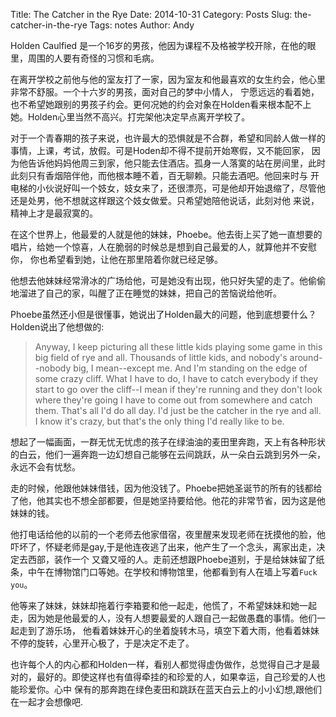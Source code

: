 Title: The Catcher in the Rye
Date: 2014-10-31
Category: Posts
Slug: the-catcher-in-the-rye
Tags: notes
Author: Andy

Holden Caulfied 是一个16岁的男孩，他因为课程不及格被学校开除，在他的眼里，周围的人要有奇怪的习惯和毛病。

在离开学校之前他与他的室友打了一家，因为室友和他最喜欢的女生约会，他心里非常不舒服。一个十六岁的男孩，面对自己的梦中小情人，
宁愿远远的看着她，也不希望她跟别的男孩子约会。更何况她的约会对象在Holden看来根本配不上她。Holden心里当然不高兴。打完架他决定早点离开学校了。

对于一个青春期的孩子来说，也许最大的恐惧就是不合群，希望和同龄人做一样的事情，上课，考试，放假。可是Hoden却不得不提前开始寒假，又不能回家，
因为他告诉他妈妈他周三到家，他只能去住酒店。孤身一人落寞的站在房间里，此时此刻只有香烟陪伴他，而他根本睡不着，百无聊赖。只能去酒吧。他回来时与
开电梯的小伙说好叫一个妓女，妓女来了，还很漂亮，可是他却开始退缩了，尽管他还是处男，他不想就这样跟这个妓女做爱。只希望她陪他说话，此刻对他
来说，精神上才是最寂寞的。

在这个世界上，他最爱的人就是他的妹妹，Phoebe。他去街上买了她一直想要的唱片，给她一个惊喜，人在脆弱的时候总是想到自己最爱的人，就算他并不安慰你，
你也希望看到她，让他在那里陪着你就已经足够。

他想去他妹妹经常滑冰的广场给他，可是她没有出现，他只好失望的走了。他偷偷地溜进了自己的家，叫醒了正在睡觉的妹妹，把自己的苦恼说给他听。

Phoebe虽然还小但是很懂事，她说出了Holden最大的问题，他到底想要什么？Holden说出了他想做的:

>Anyway, I keep picturing all these little kids playing some game in this big field of rye and all. 
>Thousands of little kids, and nobody's around--nobody big, I mean--except me. And I'm standing on the edge of some crazy 
>cliff. What I have to do, I have to catch everybody if they start to go over the cliff--I mean if they're running and they don't look where they're going I have to come out from somewhere and catch them. That's all I'd do all day. I'd just be the catcher in the rye and all. I know it's crazy, but that's the only thing I'd really like to be.

想起了一幅画面，一群无忧无忧虑的孩子在绿油油的麦田里奔跑，天上有各种形状的白云，他们一遍奔跑一边幻想自己能够在云间跳跃，从一朵白云跳到另外一朵，永远不会有忧愁。

走的时候，他跟他妹妹借钱，因为他没钱了。Phoebe把她圣诞节的所有的钱都给了他，他其实也不想全部都要，但是她坚持要给他。他花的非常节省，因为这是他妹妹的钱。

他打电话给他的以前的一个老师去他家借宿，夜里醒来发现老师在抚摸他的脸，他吓坏了，怀疑老师是gay,于是他连夜逃了出来，他产生了一个念头，离家出走，决定去西部，装作一个
又聋又哑的人。走前还想跟Phoebe道别，于是给妹妹留了纸条，中午在博物馆门口等她。在学校和博物馆里，他都看到有人在墙上写着`Fuck you`。

他等来了妹妹，妹妹却拖着行李箱要和他一起走，他慌了，不希望妹妹和她一起走，因为她是他最爱的人，没有人想要最爱的人跟自己一起做愚蠢的事情。他们一起走到了游乐场，
他看着妹妹开心的坐着旋转木马，填空下着大雨，他看着妹妹不停的旋转，心里开心极了，于是决定不走了。

也许每个人的内心都和Holden一样，看别人都觉得虚伪做作，总觉得自己才是最对的，最好的。即使这样也有值得牵挂的和珍爱的人，如果幸运，自己珍爱的人也能珍爱你。心中
保有的那奔跑在绿色麦田和跳跃在蓝天白云上的小小幻想,跟他们在一起才会想像吧.